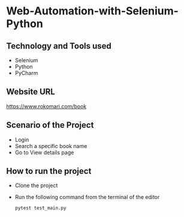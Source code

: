# Web-Automation-with-Selenium-Python

## Technology and Tools used
- Selenium
- Python
- PyCharm 

## Website URL

https://www.rokomari.com/book

## Scenario of the Project
- Login 
- Search a specific book name
- Go to View details page

## How to run the project
- Clone the project
- Run the following command from the terminal of the editor 

      pytest test_main.py
